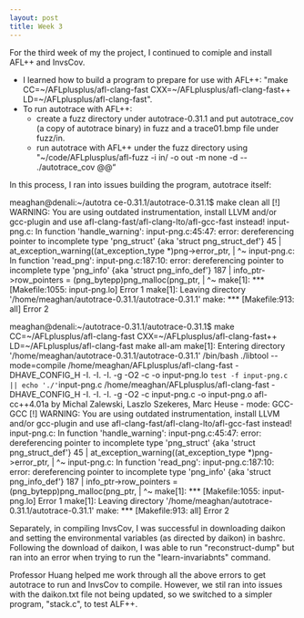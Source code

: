 ```yaml
---
layout: post
title: Week 3
---
```


For the third week of my the project, I continued to comiple and install AFL++ and InvsCov. 
- I learned how to build a program to prepare for use with AFL++:
    "make CC=~/AFLplusplus/afl-clang-fast CXX=~/AFLplusplus/afl-clang-fast++ LD=~/AFLplusplus/afl-clang-fast". 
- To run autotrace with AFL++: 
  - create a fuzz directory under autotrace-0.31.1 and put autotrace_cov (a copy of autotrace binary) in fuzz and a trace01.bmp file under fuzz/in. 
  - run autotrace with AFL++ under the fuzz directory using "~/code/AFLplusplus/afl-fuzz -i in/ -o out -m none -d -- ./autotrace_cov @@“

In this process, I ran into issues building the program, autotrace itself:

meaghan@denali:~/autotra	ce-0.31.1/autotrace-0.31.1$ make clean all
[!] WARNING: You are using outdated instrumentation, install LLVM and/or gcc-plugin and use afl-clang-fast/afl-clang-lto/afl-gcc-fast instead!
input-png.c: In function 'handle_warning':
input-png.c:45:47: error: dereferencing pointer to incomplete type 'png_struct' {aka 'struct png_struct_def'}
   45 |  at_exception_warning((at_exception_type *)png->error_ptr,
      |                                               ^~
input-png.c: In function 'read_png':
input-png.c:187:10: error: dereferencing pointer to incomplete type 'png_info' {aka 'struct png_info_def'}
  187 |  info_ptr->row_pointers = (png_bytepp)png_malloc(png_ptr,
      |          ^~
make[1]: *** [Makefile:1055: input-png.lo] Error 1
make[1]: Leaving directory '/home/meaghan/autotrace-0.31.1/autotrace-0.31.1'
make: *** [Makefile:913: all] Error 2

meaghan@denali:~/autotrace-0.31.1/autotrace-0.31.1$ make CC=~/AFLplusplus/afl-clang-fast CXX=~/AFLplusplus/afl-clang-fast++ LD=~/AFLplusplus/afl-clang-fast
make  all-am
make[1]: Entering directory '/home/meaghan/autotrace-0.31.1/autotrace-0.31.1'
/bin/bash ./libtool --mode=compile /home/meaghan/AFLplusplus/afl-clang-fast -DHAVE_CONFIG_H -I. -I. -I.      -g -O2 -c -o input-png.lo `test -f input-png.c || echo './'`input-png.c
/home/meaghan/AFLplusplus/afl-clang-fast -DHAVE_CONFIG_H -I. -I. -I. -g -O2 -c input-png.c -o input-png.o
afl-cc++4.01a by Michal Zalewski, Laszlo Szekeres, Marc Heuse - mode: GCC-GCC
[!] WARNING: You are using outdated instrumentation, install LLVM and/or gcc-plugin and use afl-clang-fast/afl-clang-lto/afl-gcc-fast instead!
input-png.c: In function 'handle_warning':
input-png.c:45:47: error: dereferencing pointer to incomplete type 'png_struct' {aka 'struct png_struct_def'}
   45 |  at_exception_warning((at_exception_type *)png->error_ptr,
      |                                               ^~
input-png.c: In function 'read_png':
input-png.c:187:10: error: dereferencing pointer to incomplete type 'png_info' {aka 'struct png_info_def'}
  187 |  info_ptr->row_pointers = (png_bytepp)png_malloc(png_ptr,
      |          ^~
make[1]: *** [Makefile:1055: input-png.lo] Error 1
make[1]: Leaving directory '/home/meaghan/autotrace-0.31.1/autotrace-0.31.1'
make: *** [Makefile:913: all] Error 2


Separately, in compiling InvsCov, I was successful in downloading daikon and setting the environmental variables (as directed by daikon) in bashrc. 
Following the download of daikon, I was able to run "reconstruct-dump" but ran into an error when trying to run the "learn-invariabnts" command.

Professor Huang helped me work through all the above errors to get autotrace to run and InvsCov to compile. However, we stil ran into issues with the daikon.txt file not being updated, so we switched to a simpler program, "stack.c", to test ALF++.
